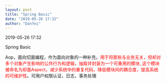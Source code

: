 ```yaml
---
layout: post
title: "Spring Basic"
date: "2019-05-26 17:32"
author: "Danfei"
---
```

2019-05-26 17:32

Spring Basic

Aop，面向切面编程，作为面向对象的一种补充，<font color=red>用于将那些与业务无关，但却对多个对象产生影响的公共行为和逻辑，抽取并封装为一个可重用的模块,
这个模块被命名为却面Aspect，减少系统中的重复代码，降低模块间的耦合度，提高系统的可维护性</font>。可用户权限认证，日志，事务处理
	